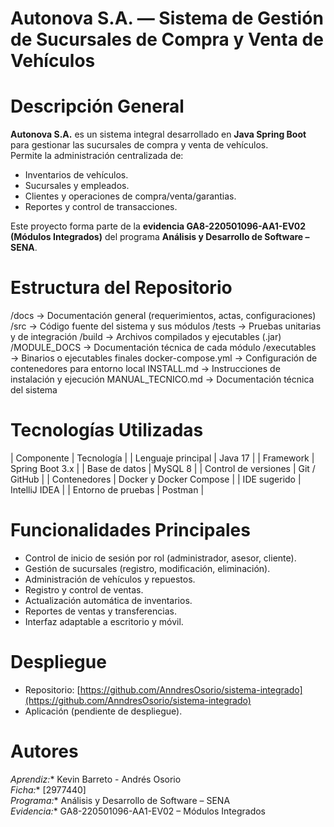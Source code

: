 # Autonova S.A. — Sistema de Gestión de Sucursales de Compra y Venta de Vehículos

# Descripción General
**Autonova S.A.** es un sistema integral desarrollado en **Java Spring Boot** para gestionar las sucursales de compra y venta de vehículos.  
Permite la administración centralizada de:
- Inventarios de vehículos.
- Sucursales y empleados.
- Clientes y operaciones de compra/venta/garantias.
- Reportes y control de transacciones.

Este proyecto forma parte de la **evidencia GA8-220501096-AA1-EV02 (Módulos Integrados)** del programa **Análisis y Desarrollo de Software – SENA**.


# Estructura del Repositorio

/docs → Documentación general (requerimientos, actas, configuraciones)
/src → Código fuente del sistema y sus módulos
/tests → Pruebas unitarias y de integración
/build → Archivos compilados y ejecutables (.jar)
/MODULE_DOCS → Documentación técnica de cada módulo
/executables → Binarios o ejecutables finales
docker-compose.yml → Configuración de contenedores para entorno local
INSTALL.md → Instrucciones de instalación y ejecución
MANUAL_TECNICO.md → Documentación técnica del sistema



# Tecnologías Utilizadas

| Componente | Tecnología |
| Lenguaje principal | Java 17 |
| Framework | Spring Boot 3.x |
| Base de datos | MySQL 8 |
| Control de versiones | Git / GitHub |
| Contenedores | Docker y Docker Compose |
| IDE sugerido | IntelliJ IDEA |
| Entorno de pruebas | Postman |



# Funcionalidades Principales
- Control de inicio de sesión por rol (administrador, asesor, cliente).
- Gestión de sucursales (registro, modificación, eliminación).
- Administración de vehículos y repuestos.
- Registro y control de ventas.
- Actualización automática de inventarios.
- Reportes de ventas y transferencias.
- Interfaz adaptable a escritorio y móvil.


# Despliegue
- Repositorio: [https://github.com/AnndresOsorio/sistema-integrado](https://github.com/AnndresOsorio/sistema-integrado)
- Aplicación (pendiente de despliegue).



# Autores
*Aprendiz:** Kevin Barreto - Andrés Osorio  
*Ficha:** [2977440]  
*Programa:** Análisis y Desarrollo de Software – SENA  
*Evidencia:** GA8-220501096-AA1-EV02 – Módulos Integrados

